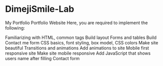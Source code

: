 # DimejiSmile-Lab
My Portfolio
Portfolio Website
Here, you are required to implement the following:

Familiarizing with HTML, common tags
Build layout
Forms and tables
Build Contact me form
CSS basics, font styling, box model, CSS colors
Make site beautiful
Transitions and animations
Add animations to site
Mobile first responsive site
Make site mobile responsive
Add JavaScript that shows users name after filling Contact form

